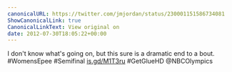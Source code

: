 ```yaml
---
canonicalURL: https://twitter.com/jmjordan/status/230001151586734081
ShowCanonicalLink: true
CanonicalLinkText: View original on
date: 2012-07-30T18:05:22+00:00
---
```

I don't know what's going on, but this sure is a dramatic end to a bout. #WomensEpee #Semifinal [is.gd/M1T3ru](http://is.gd/M1T3ru) #GetGlueHD @NBCOlympics